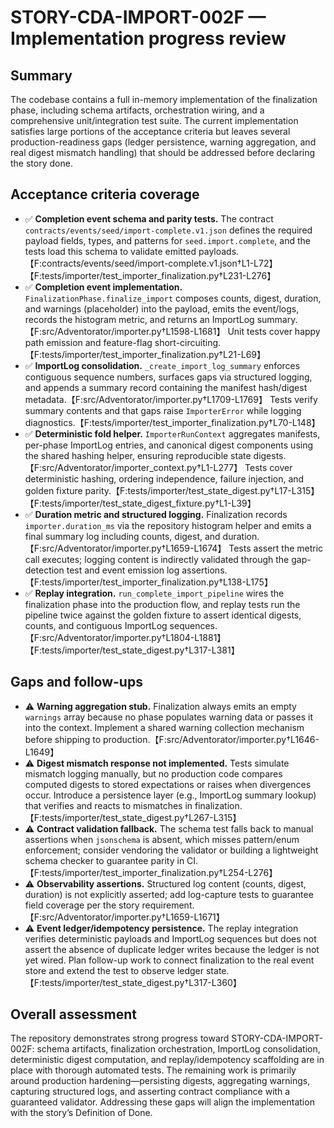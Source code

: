 # STORY-CDA-IMPORT-002F — Implementation progress review

## Summary
The codebase contains a full in-memory implementation of the finalization phase, including schema artifacts, orchestration wiring, and a comprehensive unit/integration test suite. The current implementation satisfies large portions of the acceptance criteria but leaves several production-readiness gaps (ledger persistence, warning aggregation, and real digest mismatch handling) that should be addressed before declaring the story done.

## Acceptance criteria coverage
- ✅ **Completion event schema and parity tests.** The contract `contracts/events/seed/import-complete.v1.json` defines the required payload fields, types, and patterns for `seed.import.complete`, and the tests load this schema to validate emitted payloads.【F:contracts/events/seed/import-complete.v1.json†L1-L72】【F:tests/importer/test_importer_finalization.py†L231-L276】
- ✅ **Completion event implementation.** `FinalizationPhase.finalize_import` composes counts, digest, duration, and warnings (placeholder) into the payload, emits the event/logs, records the histogram metric, and returns an ImportLog summary.【F:src/Adventorator/importer.py†L1598-L1681】 Unit tests cover happy path emission and feature-flag short-circuiting.【F:tests/importer/test_importer_finalization.py†L21-L69】
- ✅ **ImportLog consolidation.** `_create_import_log_summary` enforces contiguous sequence numbers, surfaces gaps via structured logging, and appends a summary record containing the manifest hash/digest metadata.【F:src/Adventorator/importer.py†L1709-L1769】 Tests verify summary contents and that gaps raise `ImporterError` while logging diagnostics.【F:tests/importer/test_importer_finalization.py†L70-L148】
- ✅ **Deterministic fold helper.** `ImporterRunContext` aggregates manifests, per-phase ImportLog entries, and canonical digest components using the shared hashing helper, ensuring reproducible state digests.【F:src/Adventorator/importer_context.py†L1-L277】 Tests cover deterministic hashing, ordering independence, failure injection, and golden fixture parity.【F:tests/importer/test_state_digest.py†L17-L315】【F:tests/importer/test_state_digest_fixture.py†L1-L39】
- ✅ **Duration metric and structured logging.** Finalization records `importer.duration_ms` via the repository histogram helper and emits a final summary log including counts, digest, and duration.【F:src/Adventorator/importer.py†L1659-L1674】 Tests assert the metric call executes; logging content is indirectly validated through the gap-detection test and event emission log assertions.【F:tests/importer/test_importer_finalization.py†L138-L175】
- ✅ **Replay integration.** `run_complete_import_pipeline` wires the finalization phase into the production flow, and replay tests run the pipeline twice against the golden fixture to assert identical digests, counts, and contiguous ImportLog sequences.【F:src/Adventorator/importer.py†L1804-L1881】【F:tests/importer/test_state_digest.py†L317-L381】

## Gaps and follow-ups
- ⚠️ **Warning aggregation stub.** Finalization always emits an empty `warnings` array because no phase populates warning data or passes it into the context. Implement a shared warning collection mechanism before shipping to production.【F:src/Adventorator/importer.py†L1646-L1649】
- ⚠️ **Digest mismatch response not implemented.** Tests simulate mismatch logging manually, but no production code compares computed digests to stored expectations or raises when divergences occur. Introduce a persistence layer (e.g., ImportLog summary lookup) that verifies and reacts to mismatches in finalization.【F:tests/importer/test_state_digest.py†L267-L315】
- ⚠️ **Contract validation fallback.** The schema test falls back to manual assertions when `jsonschema` is absent, which misses pattern/enum enforcement; consider vendoring the validator or building a lightweight schema checker to guarantee parity in CI.【F:tests/importer/test_importer_finalization.py†L254-L276】
- ⚠️ **Observability assertions.** Structured log content (counts, digest, duration) is not explicitly asserted; add log-capture tests to guarantee field coverage per the story requirement.【F:src/Adventorator/importer.py†L1659-L1671】
- ⚠️ **Event ledger/idempotency persistence.** The replay integration verifies deterministic payloads and ImportLog sequences but does not assert the absence of duplicate ledger writes because the ledger is not yet wired. Plan follow-up work to connect finalization to the real event store and extend the test to observe ledger state.【F:tests/importer/test_state_digest.py†L317-L360】

## Overall assessment
The repository demonstrates strong progress toward STORY-CDA-IMPORT-002F: schema artifacts, finalization orchestration, ImportLog consolidation, deterministic digest computation, and replay/idempotency scaffolding are in place with thorough automated tests. The remaining work is primarily around production hardening—persisting digests, aggregating warnings, capturing structured logs, and asserting contract compliance with a guaranteed validator. Addressing these gaps will align the implementation with the story’s Definition of Done.
